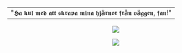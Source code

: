 <div align="center">
<table><tr><td>
"𝕳𝖆 𝖐𝖚𝖑 𝖒𝖊𝖉 𝖆𝖙𝖙 𝖘𝖐𝖗𝖆𝖕𝖆 𝖒𝖎𝖓𝖆 𝖍𝖏ä𝖗𝖓𝖔𝖗 𝖋𝖗å𝖓 𝖛ä𝖌𝖌𝖊𝖓, 𝖋𝖆𝖓!"
</td></tr></table>
  
![](https://preview.redd.it/the-disclaimer-at-the-beginning-of-cry-of-fear-got-me-v0-jtqnkgkypydb1.jpg?width=1920&format=pjpg&auto=webp&s=6d9e7ed9a0267c0e83497fe5ba42194386372a75)

![](https://64.media.tumblr.com/0d2ea31957758a26ec74a1940a21797d/966262f276f99d46-d0/s640x960/30bbd75930b519f24e66c717ca8cb498f5429cb7.pnj)
